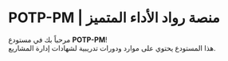 # POTP-PM | منصة رواد الأداء المتميز

مرحباً بك في مستودع **POTP-PM**!  
هذا المستودع يحتوي على موارد ودورات تدريبية لشهادات إدارة المشاريع.

